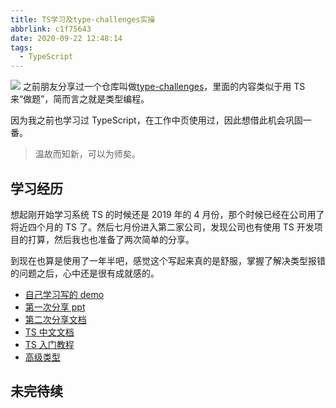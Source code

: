 ```yaml
---
title: TS学习及type-challenges实操
abbrlink: c1f75643
date: 2020-09-22 12:48:14
tags:
  - TypeScript
---
```


![](https://cdn.jsdelivr.net/gh/kitety/blog_img/img/20200922125418.png)
之前朋友分享过一个仓库叫做[type-challenges](https://github.com/type-challenges/type-challenges)，里面的内容类似于用 TS 来“做题”，简而言之就是类型编程。

因为我之前也学习过 TypeScript，在工作中页使用过，因此想借此机会巩固一番。

> 温故而知新，可以为师矣。

<!-- more -->

## 学习经历

想起刚开始学习系统 TS 的时候还是 2019 年的 4 月份，那个时候已经在公司用了将近四个月的 TS 了。然后七月份进入第二家公司，发现公司也有使用 TS 开发项目的打算，然后我也也准备了两次简单的分享。

到现在也算是使用了一年半吧，感觉这个写起来真的是舒服，掌握了解决类型报错的问题之后，心中还是很有成就感的。

- [自己学习写的 demo](https://github.com/kitety/typescript-study-demo)
- [第一次分享 ppt](https://docs.google.com/presentation/d/14ivFX3OkPUpxbUObSsctKF4oAmbaAb5obHWZasXRjto/edit?usp=sharing)
- [第二次分享文档](https://docs.google.com/document/d/1XnAOlL6DQkgLPRFFtxvjwYtDkYG314_Sk-9TCAvsRMQ/edit?usp=sharing)
- [TS 中文文档](https://www.tslang.cn/docs/handbook/basic-types.html)
- [TS 入门教程](https://ts.xcatliu.com/)
- [高级类型](https://juejin.im/post/6844904068096196621)

## 未完待续
